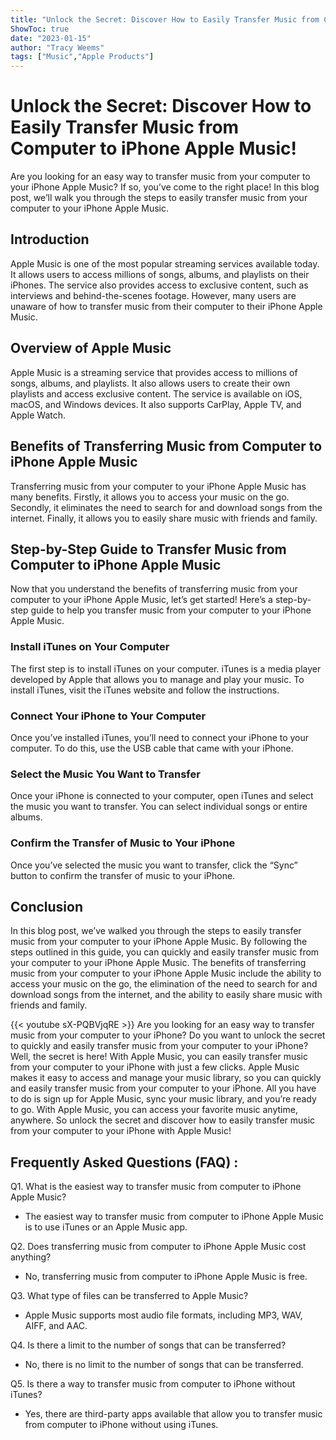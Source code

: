 ```yaml
---
title: "Unlock the Secret: Discover How to Easily Transfer Music from Computer to iPhone Apple Music!"
ShowToc: true 
date: "2023-01-15"
author: "Tracy Weems" 
tags: ["Music","Apple Products"]
---
```

# Unlock the Secret: Discover How to Easily Transfer Music from Computer to iPhone Apple Music!

Are you looking for an easy way to transfer music from your computer to your iPhone Apple Music? If so, you’ve come to the right place! In this blog post, we’ll walk you through the steps to easily transfer music from your computer to your iPhone Apple Music.

## Introduction

Apple Music is one of the most popular streaming services available today. It allows users to access millions of songs, albums, and playlists on their iPhones. The service also provides access to exclusive content, such as interviews and behind-the-scenes footage. However, many users are unaware of how to transfer music from their computer to their iPhone Apple Music. 

## Overview of Apple Music

Apple Music is a streaming service that provides access to millions of songs, albums, and playlists. It also allows users to create their own playlists and access exclusive content. The service is available on iOS, macOS, and Windows devices. It also supports CarPlay, Apple TV, and Apple Watch.

## Benefits of Transferring Music from Computer to iPhone Apple Music

Transferring music from your computer to your iPhone Apple Music has many benefits. Firstly, it allows you to access your music on the go. Secondly, it eliminates the need to search for and download songs from the internet. Finally, it allows you to easily share music with friends and family.

## Step-by-Step Guide to Transfer Music from Computer to iPhone Apple Music

Now that you understand the benefits of transferring music from your computer to your iPhone Apple Music, let’s get started! Here’s a step-by-step guide to help you transfer music from your computer to your iPhone Apple Music.

### Install iTunes on Your Computer

The first step is to install iTunes on your computer. iTunes is a media player developed by Apple that allows you to manage and play your music. To install iTunes, visit the iTunes website and follow the instructions.

### Connect Your iPhone to Your Computer

Once you’ve installed iTunes, you’ll need to connect your iPhone to your computer. To do this, use the USB cable that came with your iPhone.

### Select the Music You Want to Transfer

Once your iPhone is connected to your computer, open iTunes and select the music you want to transfer. You can select individual songs or entire albums.

### Confirm the Transfer of Music to Your iPhone

Once you’ve selected the music you want to transfer, click the “Sync” button to confirm the transfer of music to your iPhone.

## Conclusion

In this blog post, we’ve walked you through the steps to easily transfer music from your computer to your iPhone Apple Music. By following the steps outlined in this guide, you can quickly and easily transfer music from your computer to your iPhone Apple Music. The benefits of transferring music from your computer to your iPhone Apple Music include the ability to access your music on the go, the elimination of the need to search for and download songs from the internet, and the ability to easily share music with friends and family.

{{< youtube sX-PQBVjqRE >}} 
Are you looking for an easy way to transfer music from your computer to your iPhone? Do you want to unlock the secret to quickly and easily transfer music from your computer to your iPhone? Well, the secret is here! With Apple Music, you can easily transfer music from your computer to your iPhone with just a few clicks. Apple Music makes it easy to access and manage your music library, so you can quickly and easily transfer music from your computer to your iPhone. All you have to do is sign up for Apple Music, sync your music library, and you’re ready to go. With Apple Music, you can access your favorite music anytime, anywhere. So unlock the secret and discover how to easily transfer music from your computer to your iPhone with Apple Music!

## Frequently Asked Questions (FAQ) :
Q1. What is the easiest way to transfer music from computer to iPhone Apple Music? 
- The easiest way to transfer music from computer to iPhone Apple Music is to use iTunes or an Apple Music app.

Q2. Does transferring music from computer to iPhone Apple Music cost anything? 
- No, transferring music from computer to iPhone Apple Music is free.

Q3. What type of files can be transferred to Apple Music? 
- Apple Music supports most audio file formats, including MP3, WAV, AIFF, and AAC.

Q4. Is there a limit to the number of songs that can be transferred? 
- No, there is no limit to the number of songs that can be transferred.

Q5. Is there a way to transfer music from computer to iPhone without iTunes? 
- Yes, there are third-party apps available that allow you to transfer music from computer to iPhone without using iTunes.


